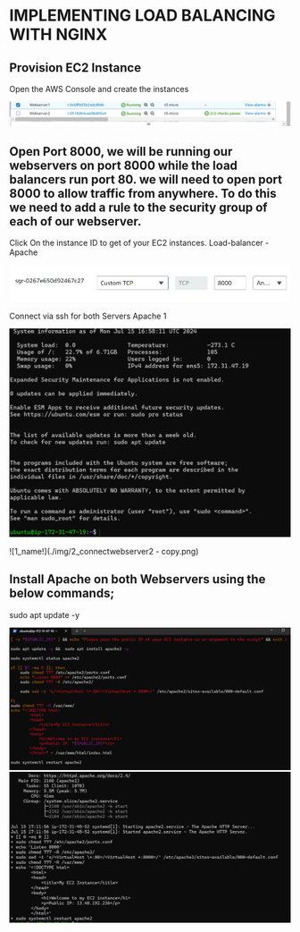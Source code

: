 # IMPLEMENTING LOAD BALANCING WITH NGINX

## Provision EC2 Instance
Open the AWS Console and create the instances

![1_name!](./img/1_Instancecreation.png)

## Open Port 8000, we will be running our webservers on port 8000 while the load balancers run port 80. we will need to open port 8000 to allow traffic from anywhere. To do this we need to add a rule to the security group of each of our webserver.
Click On the instance ID to get of your EC2 instances.
Load-balancer - Apache

![1_name!](./img/2_allowport8000.png)

Connect via ssh for both Servers
Apache 1

![1_name!](./img/3_sshconnect.png)

![1_name!](./img/2_connectwebserver2 - copy.png)


## Install Apache on both Webservers using the below commands;
sudo apt update -y

![1_name!](./img/4_script.png)
![1_name!](./img/5_installapacheonpub.png)

